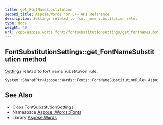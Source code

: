 ```yaml
---
title: get_FontNameSubstitution
second_title: Aspose.Words for C++ API Reference
description: Settings related to font name substitution rule.
type: docs
weight: 40
url: /cpp/aspose.words.fonts/fontsubstitutionsettings/get_fontnamesubstitution/
---
```

## FontSubstitutionSettings::get_FontNameSubstitution method


[Settings](../../../aspose.words.settings/) related to font name substitution rule.

```cpp
System::SharedPtr<Aspose::Words::Fonts::FontNameSubstitutionRule> Aspose::Words::Fonts::FontSubstitutionSettings::get_FontNameSubstitution() const
```

## See Also

* Class [FontSubstitutionSettings](../)
* Namespace [Aspose::Words::Fonts](../../)
* Library [Aspose.Words](../../../)
